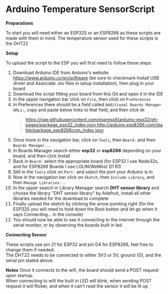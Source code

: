 # Arduino Temperature SensorScript
**Preparations**

To start you will need either an ESP32S or an ESP8266 as these scripts are made with them in mind.
The temperature sensor used for these scripts is the DHT22

**Setup**

To upload the script to the ESP you will first need to follow these steps

 1. Download Arduino IDE from Arduino's website https://www.arduino.cc/en/software (be sure to checkmark Install USB driver and Associate .ino files in setup installation), then plug in your board
 2. Download the script fitting your board from this Git and open it in the IDE
 3. In the upper navigation bar click on `File`, then click on `Preferences`
 4. In Preferences there should be a field called `Additional Boards Manager URLs:`,
    copy and paste below links to that field, and then click `OK`
    > https://raw.githubusercontent.com/espressif/arduino-esp32/gh-pages/package_esp32_index.json,http://arduino.esp8266.com/stable/package_esp8266com_index.json
 5. Once more in the navigation bar, click on `Tools`, then `Board:` and then `Boards Manager...`
 6. In Boards Manager search either __esp32__ or __esp8266__ depending on your board, and then click Install
 7. Back in `Board:` select the appropriate board (for ESP32 I use Node32s, and for ESP8266 Boards I use LOLIN(WeMos) D1 R1)
 6. Still in the `Tools` click on `Port:` and select the port your Arduino is in
 7. Now in the navigation bar click on `Sketch`, then `Include Library`, and then `Manage Libraries...`
 8. In the upper search in Library Manager search __DHT sensor library__ and choose the library "DHT sensor library" by Adafruit, install all other libraries needed for the download to complete
 9. Finally upload the sketch by clicking the arrow pointing right (for the ESP32S you will need to hold down the Boot button and let go when it says Connecting... in the console)
 10. You should now be able to see it connecting to the internet through the serial monitor, or by observing the boards built in led

**Connecting Sensor**

These scripts use pin 21 for ESP32 and pin D4 for ESP8266, feel free to change them if needed.<br/>
The DHT22 needs to be connected to either 3V3 or 5V, ground (G), and the serial pin stated above.

**Notes**
Once it connects to the wifi, the board should send a POST request upon startup.<br/>
When connecting to wifi the built in LED will blink, when sending POST request it will flicker, and when it can't read the sensor it will be lit up